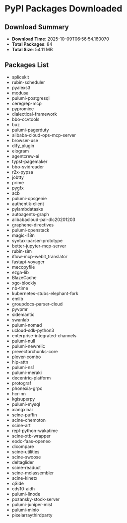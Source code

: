 # PyPI Packages Downloaded

## Download Summary
- **Download Time**: 2025-10-09T06:56:54.160070
- **Total Packages**: 84
- **Total Size**: 54.11 MB

## Packages List
- splicekit
- rubin-scheduler
- pyalexs3
- modusa
- pulumi-postgresql
- ceregrep-mcp
- pypromice
- dialectical-framework
- bbo-ccvtools
- buz
- pulumi-pagerduty
- alibaba-cloud-ops-mcp-server
- browser-use
- dify_plugin
- eiogram
- agentcrew-ai
- typst-pagemaker
- bbo-svidreader
- r2x-pypsa
- jobtty
- prime
- pygfx
- acb
- pulumi-opsgenie
- authentik-client
- pylambdatasks
- autoagents-graph
- alibabacloud-pai-dlc20201203
- graphene-directives
- pulumi-openstack
- magic-i18n
- syntax-parser-prototype
- better-jupyter-mcp-server
- rubin-sim
- iflow-mcp-webit_translator
- fastapi-voyager
- mecopyfile
- ezga-lib
- BlazeCache
- xgo-blockly
- nb-time
- kubernetes-stubs-elephant-fork
- emlib
- groupdocs-parser-cloud
- pyvpmr
- sidemantic
- swanlab
- pulumi-nomad
- ucloud-sdk-python3
- enterprise-integrated-channels
- pulumi-null
- pulumi-newrelic
- prevectorchunks-core
- plover-combo
- hip-attn
- pulumi-ns1
- pulumi-meraki
- decentriq-platform
- protograf
- phonexia-grpc
- hcr-nn
- kgisuperpy
- pulumi-mysql
- xiangxinai
- scine-puffin
- scine-chemoton
- scine-art
- repl-python-wakatime
- scine-xtb-wrapper
- eodc-faas-openeo
- dicompare
- scine-utilities
- scine-swoose
- deltaglider
- scine-readuct
- scine-molassembler
- scine-kinetx
- qSide
- cds10-aidh
- pulumi-linode
- pozansky-stock-server
- pulumi-juniper-mist
- pulumi-minio
- pixelarraythirdparty
